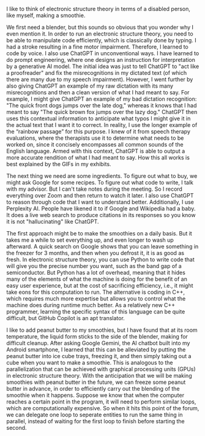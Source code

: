 I like to think of electronic structure theory in terms of a disabled person, like myself, making a smoothie.

We first need a blender, but this sounds so obvious that you wonder why I even mention it. In order to run an electronic structure theory, you need to be able to manipulate code efficiently, which is classically done by typing. I had a stroke resulting in a fine motor impairment. Therefore, I learned to code by voice. I also use ChatGPT in unconventional ways. I have learned to do prompt engineering, where one designs an instruction for interpretation by a generative AI model. The initial idea was just to tell ChatGPT to "act like a proofreader" and fix the misrecognitions in my dictated text (of which there are many due to my speech impairment). However, I went further by also giving ChatGPT an example of my raw dictation with its many misrecognitions and then a clean version of what I had meant to say. For example, I might give ChatGPT an example of my bad dictation recognition: "The quick front dogs jumps over the late dog," whereas it knows that I had meant to say "The quick brown fox jumps over the lazy dog." ChatGPT then uses this contextual information to anticipate what typos I might give it in the actual text that I want it to correct. In reality, I use the longer example of the “rainbow passage” for this purpose. I knew of it from speech therapy evaluations, where the therapists use it to determine what needs to be worked on, since it concisely encompasses all common sounds of the English language. Armed with this context, ChatGPT is able to output a more accurate rendition of what I had meant to say. How this all works is best explained by the GIFs in my exhibits.

The next thing we need are some ingredients. To figure out what to buy, we might ask Google for some recipes. To figure out what code to write, I talk with my advisor. But I can't take notes during the meeting. So I record everything over Zoom and then return to watch it later. I also use ChatGPT to reason through code that I want to understand better. Additionally, I use Perplexity AI. People have likened it to if Google and Wikipedia had a baby. It does a live web search to produce citations in its responses so you know it is not "hallucinating" like ChatGPT.

The first approach might be to make the smoothies on a daily basis. But it takes me a while to set everything up, and even longer to wash up afterward. A quick search on Google shows that you can leave something in the freezer for 3 months, and then when you defrost it, it is as good as fresh. In electronic structure theory, you can use Python to write code that will give you the precise number you want, such as the band gap of a semiconductor. But Python has a lot of overhead, meaning that it hides many of the elements of what the machine is doing for the benefit of an easy user experience, but at the cost of sacrificing efficiency, i.e., it might take eons for this computation to run. The alternative is coding in C++, which requires much more expertise but allows you to control what the machine does during runtime much better. As a relatively new C++ programmer, learning the specific syntax of this language can be quite difficult, but GitHub Copilot is an apt translator.

I like to add peanut butter to my smoothies, but I have found that at its room temperature, the liquid form sticks to the side of the blender, making for difficult cleanup. After asking Google Gemini, the AI chatbot built into my Android smartphone, I learned that this can be alleviated by putting the peanut butter into ice cube trays, freezing it, and then simply taking out a cube when you want to make a smoothie. This is analogous to the parallelization that can be achieved with graphical processing units (GPUs) in electronic structure theory. With the anticipation that we will be making smoothies with peanut butter in the future, we can freeze some peanut butter in advance, in order to efficiently carry out the blending of the smoothie when it happens. Suppose we know that when the computer reaches a certain point in the program, it will need to perform similar loops, which are computationally expensive. So when it hits this point of the forum, we can delegate one loop to seperate entities to run the same thing in parallel, instead of waiting for the first loop to finish before starting the second. 